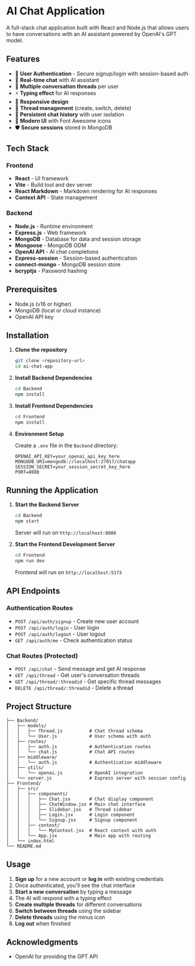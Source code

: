 # AI Chat Application

A full-stack chat application built with React and Node.js that allows users to have conversations with an AI assistant powered by OpenAI's GPT model.

## Features

- 🔐 **User Authentication** - Secure signup/login with session-based auth
- 💬 **Real-time chat** with AI assistant
- 📝 **Multiple conversation threads** per user
- ⚡ **Typing effect** for AI responses
- 📱 **Responsive design**
- 🔄 **Thread management** (create, switch, delete)
- 💾 **Persistent chat history** with user isolation
- 🎨 **Modern UI** with Font Awesome icons
- 🛡️ **Secure sessions** stored in MongoDB

## Tech Stack

### Frontend
- **React** - UI framework
- **Vite** - Build tool and dev server
- **React Markdown** - Markdown rendering for AI responses
- **Context API** - State management

### Backend
- **Node.js** - Runtime environment
- **Express.js** - Web framework
- **MongoDB** - Database for data and session storage
- **Mongoose** - MongoDB ODM
- **OpenAI API** - AI chat completions
- **Express-session** - Session-based authentication
- **connect-mongo** - MongoDB session store
- **bcryptjs** - Password hashing

## Prerequisites

- Node.js (v16 or higher)
- MongoDB (local or cloud instance)
- OpenAI API key

## Installation

1. **Clone the repository**
   ```bash
   git clone <repository-url>
   cd ai-chat-app
   ```

2. **Install Backend Dependencies**
   ```bash
   cd Backend
   npm install
   ```

3. **Install Frontend Dependencies**
   ```bash
   cd Frontend
   npm install
   ```

4. **Environment Setup**

   Create a `.env` file in the `Backend` directory:
   ```env
   OPENAI_API_KEY=your_openai_api_key_here
   MONGODB_URI=mongodb://localhost:27017/chatapp
   SESSION_SECRET=your_session_secret_key_here
   PORT=8080
   ```

## Running the Application

1. **Start the Backend Server**
   ```bash
   cd Backend
   npm start
   ```
   Server will run on `http://localhost:8080`

2. **Start the Frontend Development Server**
   ```bash
   cd Frontend
   npm run dev
   ```
   Frontend will run on `http://localhost:5173`

## API Endpoints

### Authentication Routes
- `POST /api/auth/signup` - Create new user account
- `POST /api/auth/login` - User login
- `POST /api/auth/logout` - User logout
- `GET /api/auth/me` - Check authentication status

### Chat Routes (Protected)
- `POST /api/chat` - Send message and get AI response
- `GET /api/thread` - Get user's conversation threads
- `GET /api/thread/:threadid` - Get specific thread messages
- `DELETE /api/thread/:threadid` - Delete a thread

## Project Structure

```
├── Backend/
│   ├── models/
│   │   ├── Thread.js          # Chat thread schema
│   │   └── User.js            # User schema with auth
│   ├── routes/
│   │   ├── auth.js            # Authentication routes
│   │   └── chat.js            # Chat API routes
│   ├── middleware/
│   │   └── auth.js            # Authentication middleware
│   ├── utils/
│   │   └── openai.js          # OpenAI integration
│   └── server.js              # Express server with session config
├── Frontend/
│   ├── src/
│   │   ├── components/
│   │   │   ├── Chat.jsx       # Chat display component
│   │   │   ├── ChatWindow.jsx # Main chat interface
│   │   │   ├── Slidebar.jsx   # Thread sidebar
│   │   │   ├── Login.jsx      # Login component
│   │   │   └── Signup.jsx     # Signup component
│   │   ├── context/
│   │   │   └── MyContext.jsx  # React context with auth
│   │   └── App.jsx            # Main app with routing
│   └── index.html
└── README.md
```

## Usage

1. **Sign up** for a new account or **log in** with existing credentials
2. Once authenticated, you'll see the chat interface
3. **Start a new conversation** by typing a message
4. The AI will respond with a typing effect
5. **Create multiple threads** for different conversations
6. **Switch between threads** using the sidebar
7. **Delete threads** using the minus icon
8. **Log out** when finished


## Acknowledgments

- OpenAI for providing the GPT API